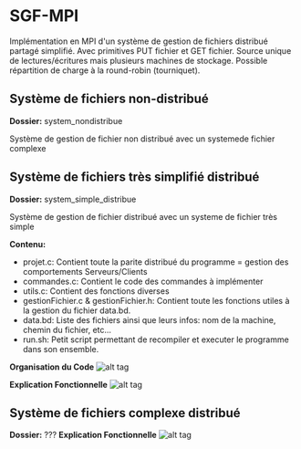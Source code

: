 # SGF-MPI
Implémentation en MPI d'un système de gestion de fichiers distribué partagé simplifié. Avec primitives PUT fichier et GET fichier. Source unique de lectures/écritures mais plusieurs machines de stockage. Possible répartition de charge à la round-robin (tourniquet). 

## Système de fichiers non-distribué
**Dossier:** system_nondistribue

Système de gestion de fichier non distribué avec un systemede fichier complexe

## Système de fichiers très simplifié distribué
**Dossier:** system_simple_distribue

Système de gestion de fichier distribué avec un systeme de fichier très simple

**Contenu:**
* projet.c: Contient toute la parite distribué du programme = gestion des comportements Serveurs/Clients
* commandes.c: Contient le code des commandes à implémenter
* utils.c: Contient des fonctions diverses
* gestionFichier.c & gestionFichier.h: Contient toute les fonctions utiles à la gestion du fichier data.bd.
* data.bd: Liste des fichiers ainsi que leurs infos: nom de la machine, chemin du fichier, etc...
* run.sh: Petit script permettant de recompiler et executer le programme dans son ensemble.

**Organisation du Code**
![alt tag](http://img11.hostingpics.net/pics/634461explication.png)

**Explication Fonctionnelle**
![alt tag](http://img15.hostingpics.net/pics/184417explicationsFonctionnelle1.png)

## Système de fichiers complexe distribué
**Dossier:** ???
**Explication Fonctionnelle**
![alt tag](http://img15.hostingpics.net/pics/717274explicationsFonctionnelle2.png)
